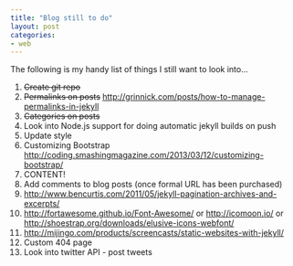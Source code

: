 ```yaml
---
title: "Blog still to do"
layout: post
categories:
- web
---
```

The following is my handy list of things I still want to look into...

<!-- more -->

1. ~~Create git repo~~
1. ~~Permalinks on posts~~ http://grinnick.com/posts/how-to-manage-permalinks-in-jekyll
1. ~~Categories on posts~~ 
1. Look into Node.js support for doing automatic jekyll builds on push
1. Update style
1. Customizing Bootstrap http://coding.smashingmagazine.com/2013/03/12/customizing-bootstrap/
1. CONTENT!
1. Add comments to blog posts (once formal URL has been purchased)
1. http://www.bencurtis.com/2011/05/jekyll-pagination-archives-and-excerpts/
1. http://fortawesome.github.io/Font-Awesome/ or http://icomoon.io/ or http://shoestrap.org/downloads/elusive-icons-webfont/
1. http://mijingo.com/products/screencasts/static-websites-with-jekyll/
1. Custom 404 page
1. Look into twitter API - post tweets
